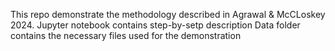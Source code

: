 This repo demonstrate the methodology described in Agrawal & McCLoskey 2024.
Jupyter notebook contains step-by-setp description
Data folder contains the necessary files used for the demonstration
